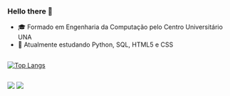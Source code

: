 ### Hello there 👋

- 🎓 Formado em Engenharia da Computação pelo Centro Universitário UNA 
- 🌱 Atualmente estudando Python, SQL, HTML5 e CSS
##
[![Top Langs](https://github-readme-stats.vercel.app/api/top-langs/?username=ragoncalves&theme=dark)](https://github.com/ragoncalves/github-readme-stats)
##
<a href = "https://www.linkedin.com/in/renatoaugustog/"><img src = "https://img.shields.io/badge/LinkedIn-0077B5?style=for-the-badge&logo=linkedin&logoColor=white" target="_blank"></a>
<a href = "https://www.instagram.com/renaugustog/"><img src = "https://img.shields.io/badge/Instagram-E4405F?style=for-the-badge&logo=instagram&logoColor=white" target="_blank"></a>

